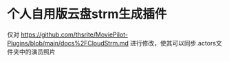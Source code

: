 # 个人自用版云盘strm生成插件
仅对
https://github.com/thsrite/MoviePilot-Plugins/blob/main/docs%2FCloudStrm.md
进行修改，使其可以同步.actors文件夹中的演员照片
